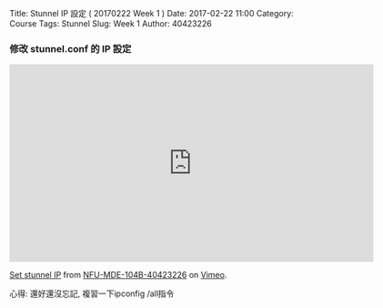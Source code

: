 Title: Stunnel IP 設定 ( 20170222 Week 1 )
Date: 2017-02-22 11:00
Category: Course
Tags: Stunnel
Slug: Week 1
Author: 40423226

<h3>修改 stunnel.conf 的 IP 設定</h3>
<!-- PELICAN_END_SUMMARY -->
<iframe src="https://player.vimeo.com/video/205645881" width="640" height="347" frameborder="0" webkitallowfullscreen mozallowfullscreen allowfullscreen></iframe>
<p><a href="https://vimeo.com/205645881">Set stunnel IP</a> from <a href="https://vimeo.com/mde40423226">NFU-MDE-104B-40423226</a> on <a href="https://vimeo.com">Vimeo</a>.</p>

<p>心得: 還好還沒忘記, 複習一下ipconfig /all指令</p>